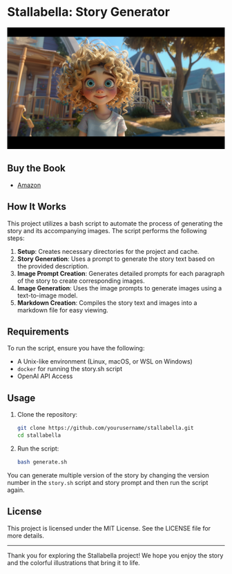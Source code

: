 # Stallabella: Story Generator

![](final/images/image_0.png)

## Buy the Book

- [Amazon](https://www.amazon.com)

## How It Works

This project utilizes a bash script to automate the process of generating the story and its accompanying images. The script performs the following steps:

1. **Setup**: Creates necessary directories for the project and cache.
2. **Story Generation**: Uses a prompt to generate the story text based on the provided description.
3. **Image Prompt Creation**: Generates detailed prompts for each paragraph of the story to create corresponding images.
4. **Image Generation**: Uses the image prompts to generate images using a text-to-image model.
5. **Markdown Creation**: Compiles the story text and images into a markdown file for easy viewing.

## Requirements

To run the script, ensure you have the following:

- A Unix-like environment (Linux, macOS, or WSL on Windows)
- `docker` for running the story.sh script
- OpenAI API Access
 
## Usage

1. Clone the repository:
   ```bash
   git clone https://github.com/yourusername/stallabella.git
   cd stallabella
   ```

2. Run the script:
   ```bash
   bash generate.sh
   ```

You can generate multiple version of the story by changing the version number in the `story.sh` script and story prompt and then run the script again.

## License

This project is licensed under the MIT License. See the LICENSE file for more details.

---

Thank you for exploring the Stallabella project! We hope you enjoy the story and the colorful illustrations that bring it to life.
